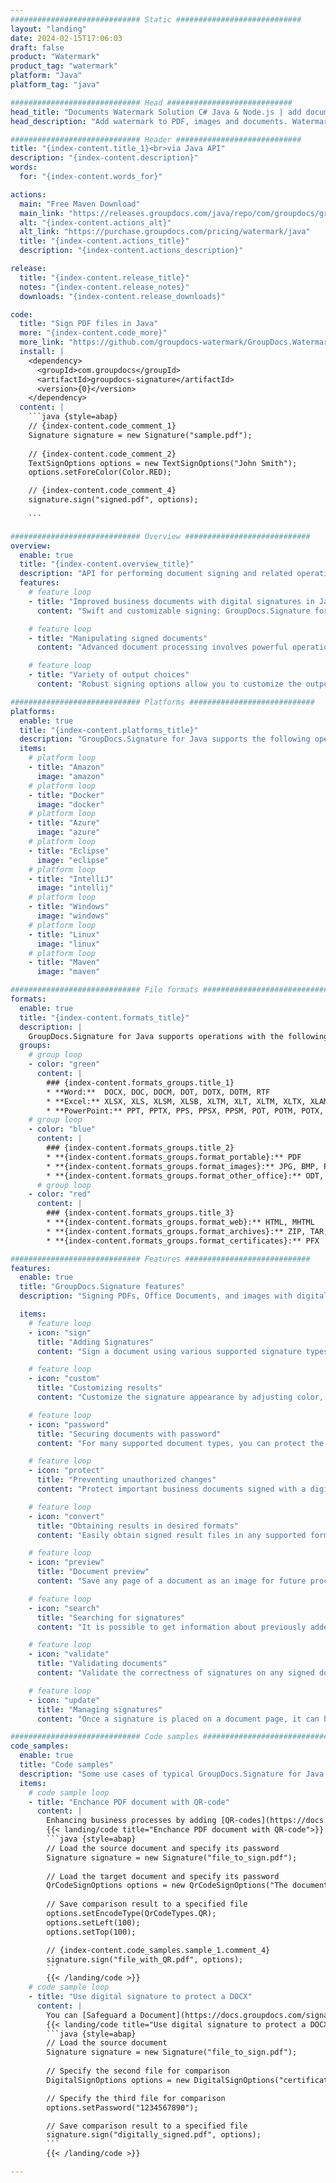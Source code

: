 ```yaml
---
############################# Static ############################
layout: "landing"
date: 2024-02-15T17:06:03
draft: false
product: "Watermark"
product_tag: "watermark"
platform: "Java"
platform_tag: "java"

############################# Head ############################
head_title: "Documents Watermark Solution C# Java & Node.js | add document watermark  | watermark library | Put text & image watermarks on documents"
head_description: "Add watermark to PDF, images and documents. Watermarking Solution for Microsoft Office, PDF, OpenDocument, Images and etc."

############################# Header ############################
title: "{index-content.title_1}<br>via Java API"
description: "{index-content.description}"
words:
  for: "{index-content.words_for}"

actions:
  main: "Free Maven Download"
  main_link: "https://releases.groupdocs.com/java/repo/com/groupdocs/groupdocs-watermark/"
  alt: "{index-content.actions_alt}"
  alt_link: "https://purchase.groupdocs.com/pricing/watermark/java"
  title: "{index-content.actions_title}"
  description: "{index-content.actions_description}"

release:
  title: "{index-content.release_title}"
  notes: "{index-content.release_notes}"
  downloads: "{index-content.release_downloads}"

code:
  title: "Sign PDF files in Java"
  more: "{index-content.code_more}"
  more_link: "https://github.com/groupdocs-watermark/GroupDocs.Watermark-for-Java"
  install: |
    <dependency>
      <groupId>com.groupdocs</groupId>
      <artifactId>groupdocs-signature</artifactId>
      <version>{0}</version>
    </dependency>
  content: |
    ```java {style=abap}  
    // {index-content.code_comment_1}
    Signature signature = new Signature("sample.pdf");
    
    // {index-content.code_comment_2}
    TextSignOptions options = new TextSignOptions("John Smith");
    options.setForeColor(Color.RED);

    // {index-content.code_comment_4}
    signature.sign("signed.pdf", options);
    
    ```

############################# Overview ############################
overview:
  enable: true
  title: "{index-content.overview_title}"
  description: "API for performing document signing and related operations in Java applications"
  features:
    # feature loop
    - title: "Improved business documents with digital signatures in Java"
      content: "Swift and customizable signing: GroupDocs.Signature for Java offers a wide range of digital signature options for PDFs, images, and Office documents. You can use text, barcodes, QR-codes, digital certificates, pictures, or hidden metadata. The document processing is fast and efficient."

    # feature loop
    - title: "Manipulating signed documents"
      content: "Advanced document processing involves powerful operations on signed documents using GroupDocs.Signature for Java. You can search for and validate signatures that have been added to business documents using various useful criteria. Additionally, you can access detailed information about the document or obtain preview images of its pages."

    # feature loop
    - title: "Variety of output choices"
      content: "Robust signing options allow you to customize the output for documents signed with GroupDocs.Signature for Java. You can precisely position any signature on any document page and configure its appearance in various ways. The Java API supports saving signed business documents in numerous supported formats and provides options for securing them with passwords."

############################# Platforms ############################
platforms:
  enable: true
  title: "{index-content.platforms_title}"
  description: "GroupDocs.Signature for Java supports the following operating systems, frameworks and package managers"
  items:
    # platform loop
    - title: "Amazon"
      image: "amazon"
    # platform loop
    - title: "Docker"
      image: "docker"
    # platform loop
    - title: "Azure"
      image: "azure"
    # platform loop
    - title: "Eclipse"
      image: "eclipse"
    # platform loop
    - title: "IntelliJ"
      image: "intellij"
    # platform loop
    - title: "Windows"
      image: "windows"
    # platform loop
    - title: "Linux"
      image: "linux"
    # platform loop
    - title: "Maven"
      image: "maven"

############################# File formats ############################
formats:
  enable: true
  title: "{index-content.formats_title}"
  description: |
    GroupDocs.Signature for Java supports operations with the following [file formats](https://docs.groupdocs.com/signature/java/supported-document-formats/).
  groups:
    # group loop
    - color: "green"
      content: |
        ### {index-content.formats_groups.title_1}
        * **Word:**  DOCX, DOC, DOCM, DOT, DOTX, DOTM, RTF
        * **Excel:** XLSX, XLS, XLSM, XLSB, XLTM, XLT, XLTM, XLTX, XLAM, SXC, SpreadsheetML
        * **PowerPoint:** PPT, PPTX, PPS, PPSX, PPSM, POT, POTM, POTX, PPTM
    # group loop
    - color: "blue"
      content: |
        ### {index-content.formats_groups.title_2}
        * **{index-content.formats_groups.format_portable}:** PDF
        * **{index-content.formats_groups.format_images}:** JPG, BMP, PNG, TIFF, GIF, DICOM, WEBP
        * **{index-content.formats_groups.format_other_office}:** ODT, OTT, OTS, ODS, ODP, OTP, ODG
      # group loop
    - color: "red"
      content: |
        ### {index-content.formats_groups.title_3}
        * **{index-content.formats_groups.format_web}:** HTML, MHTML
        * **{index-content.formats_groups.format_archives}:** ZIP, TAR, 7Z
        * **{index-content.formats_groups.format_certificates}:** PFX

############################# Features ############################
features:
  enable: true
  title: "GroupDocs.Signature features"
  description: "Signing PDFs, Office Documents, and images with digital signatures"

  items:
    # feature loop
    - icon: "sign"
      title: "Adding Signatures"
      content: "Sign a document using various supported signature types by placing a digital signature precisely at any position on any page."

    # feature loop
    - icon: "custom"
      title: "Customizing results"
      content: "Customize the signature appearance by adjusting color, font, border, rotation, and other features to achieve the desired result."

    # feature loop
    - icon: "password"
      title: "Securing documents with password"
      content: "For many supported document types, you can protect the signed document with a password."

    # feature loop
    - icon: "protect"
      title: "Preventing unauthorized changes"
      content: "Protect important business documents signed with a digital certificate from unauthorized modifications."

    # feature loop
    - icon: "convert"
      title: "Obtaining results in desired formats"
      content: "Easily obtain signed result files in any supported format. You can also convert MS Word documents to PDF effortlessly."

    # feature loop
    - icon: "preview"
      title: "Document preview"
      content: "Save any page of a document as an image for future processing."

    # feature loop
    - icon: "search"
      title: "Searching for signatures"
      content: "It is possible to get information about previously added signatures in specific documents."

    # feature loop
    - icon: "validate"
      title: "Validating documents"
      content: "Validate the correctness of signatures on any signed document."

    # feature loop
    - icon: "update"
      title: "Managing signatures"
      content: "Once a signature is placed on a document page, it can be deleted, moved, or updated as needed."

############################# Code samples ############################
code_samples:
  enable: true
  title: "Code samples"
  description: "Some use cases of typical GroupDocs.Signature for Java operations"
  items:
    # code sample loop
    - title: "Enchance PDF document with QR-code"
      content: |
        Enhancing business processes by adding [QR-codes](https://docs.groupdocs.com/signature/java/esign-document-with-qr-code-signature/) to specific pages of PDF documents can be valuable. There is an example of how to add a QR code using GroupDocs.Signature for Java.
        {{< landing/code title="Enchance PDF document with QR-code">}}
        ```java {style=abap}
        // Load the source document and specify its password
        Signature signature = new Signature("file_to_sign.pdf");
        
        // Load the target document and specify its password
        QrCodeSignOptions options = new QrCodeSignOptions("The document is approved by John Smith");
        
        // Save comparison result to a specified file
        options.setEncodeType(QrCodeTypes.QR);
        options.setLeft(100);
        options.setTop(100);

        // {index-content.code_samples.sample_1.comment_4}
        signature.sign("file_with_QR.pdf", options);
        ```
        {{< /landing/code >}}
    # code sample loop
    - title: "Use digital signature to protect a DOCX"
      content: |
        You can [Safeguard a Document](https://docs.groupdocs.com/signature/java/esign-document-with-digital-signature/) using personal or corporate signatures stored as digital certificates. Documents secured with certificate cannot be altered without invalidating the signature.
        {{< landing/code title="Use digital signature to protect a DOCX">}}
        ```java {style=abap}   
        // Load the source document
        Signature signature = new Signature("file_to_sign.pdf");
        
        // Specify the second file for comparison
        DigitalSignOptions options = new DigitalSignOptions("certificate.pfx");

        // Specify the third file for comparison
        options.setPassword("1234567890");

        // Save comparison result to a specified file
        signature.sign("digitally_signed.pdf", options);
        ```
        {{< /landing/code >}}

---
```


